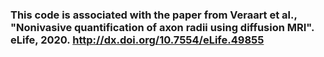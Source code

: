 ### This code is associated with the paper from Veraart et al., "Nonivasive quantification of axon radii using diffusion MRI". eLife, 2020. http://dx.doi.org/10.7554/eLife.49855
